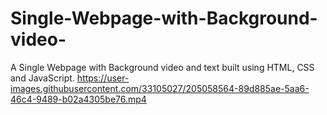 

# Single-Webpage-with-Background-video-
A Single Webpage with Background video and text built using HTML, CSS and JavaScript.
https://user-images.githubusercontent.com/33105027/205058564-89d885ae-5aa6-46c4-9489-b02a4305be76.mp4
